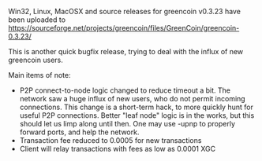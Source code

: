 Win32, Linux, MacOSX and source releases for greencoin v0.3.23 have been uploaded to
https://sourceforge.net/projects/greencoin/files/GreenCoin/greencoin-0.3.23/

This is another quick bugfix release, trying to deal with the influx of new greencoin users.

Main items of note:

* P2P connect-to-node logic changed to reduce timeout a bit.  The network saw a huge influx of new users, who do not permit incoming connections.  This change is a short-term hack, to more quickly hunt for useful P2P connections.  Better "leaf node" logic is in the works, but this should let us limp along until then.  One may use -upnp to properly forward ports, and help the network.
* Transaction fee reduced to 0.0005 for new transactions
* Client will relay transactions with fees as low as 0.0001 XGC

